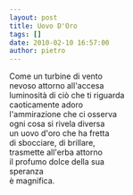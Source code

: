 ```yaml
---
layout: post
title: Uovo D'Oro
tags: []
date: 2010-02-10 16:57:00
author: pietro
---
```

Come un turbine di vento<br/>nevoso attorno all'accesa<br/>luminosità di ciò che ti riguarda<br/>caoticamente adoro<br/>l'ammirazione che ci osserva<br/>ogni cosa si rivela diversa<br/>un uovo d'oro che ha fretta<br/>di sbocciare, di brillare,<br/>trasmette all'erba attorno<br/>il profumo dolce della sua<br/>speranza<br/>è magnifica.
